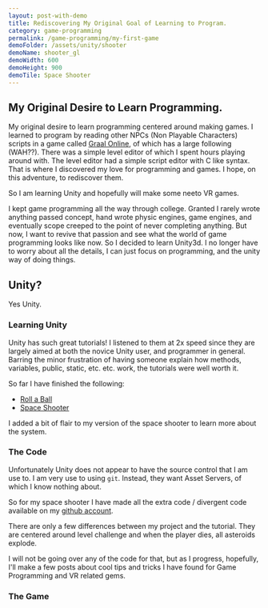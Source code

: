 ```yaml
---
layout: post-with-demo
title: Rediscovering My Original Goal of Learning to Program.
category: game-programming
permalink: /game-programming/my-first-game
demoFolder: /assets/unity/shooter
demoName: shooter_gl
demoWidth: 600
demoHeight: 900
demoTile: Space Shooter
---
```


## My Original Desire to Learn Programming.
My original desire to learn programming centered around making games. I
learned to program by reading other NPCs (Non Playable Characters) scripts
in a game called [Graal Online](http://classic.graalonline.com/), of which
has a large following (WAH??). There was a simple level editor of which I
spent hours playing around with. The level editor had a simple script
editor with C like syntax. That is where I discovered my love for
programming and games. I hope, on this adventure, to rediscover them.

So I am learning Unity and hopefully will make some neeto VR games.

I kept game programming all the way through college. Granted I rarely wrote
anything passed concept, hand wrote physic engines, game engines, and
eventually scope creeped to the point of never completing anything. But now,
I want to revive that passion and see what the world of game programming
looks like now. So I decided to learn Unity3d. I no longer have to worry
about all the details, I can just focus on programming, and the unity way of
doing things.

## Unity?
Yes Unity.

### Learning Unity
Unity has such great tutorials! I listened to them at 2x speed since they
are largely aimed at both the novice Unity user, and programmer in general.
Barring the minor frustration of having someone explain how methods,
variables, public, static, etc. etc. work, the tutorials were well worth it.


So far I have finished the following:

* [Roll a Ball](https://unity3d.com/learn/tutorials/projects/roll-ball-tutorial)
* [Space Shooter](https://unity3d.com/learn/tutorials/projects/space-shooter-tutorial)

I added a bit of flair to my version of the space shooter to learn more
about the system.

### The Code
Unfortunately Unity does not appear to have the source control that I am use
to. I am very use to using `git`. Instead, they want Asset Servers, of which
I know nothing about.


So for my space shooter I have made all the extra code / divergent code
available on my [github account](https://github.com/michaelbpaulson/unity-space-shooter).

There are only a few differences between my project and the tutorial. They
are centered around level challenge and when the player dies, all asteroids
explode.

I will not be going over any of the code for that, but as I progress,
hopefully, I'll make a few posts about cool tips and tricks I have found
for Game Programming and VR related gems.

### The Game
